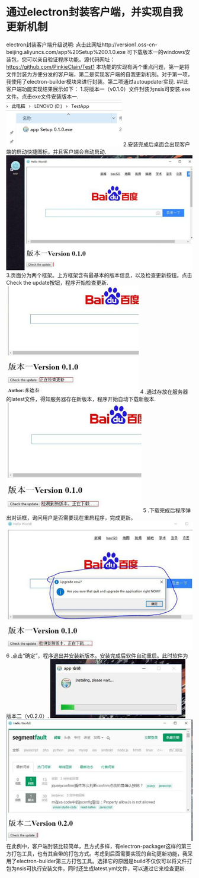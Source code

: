 ﻿# 通过electron封装客户端，并实现自我更新机制
electron封装客户端升级说明:
点击此网址http://version1.oss-cn-beijing.aliyuncs.com/app%20Setup%200.1.0.exe 可下载版本一的windows安装包，您可以亲自验证程序功能。源代码网址：https://github.com/PinkieClain/Test1
本功能的实现有两个重点问题，第一是将文件封装为方便分发的客户端，第二是实现客户端的自我更新机制。对于第一项，我使用了electron-builder模块来进行封装。第二项通过autoupdater实现.
##此客户端功能实现结果展示如下：
1.将版本一（v0.1.0）文件封装为nsis可安装.exe文件。点击exe文件安装版本一.
![image](images/1.jpg)
2.安装完成后桌面会出现客户端的启动快捷图标，并且客户端会自动启动.
![image](images/2.jpg)
3.页面分为两个框架。上方框架含有最基本的版本信息，以及检查更新按钮。点击Check the update按钮，程序开始检查更新.
![image](images/3.jpg)
4 .通过存放在服务器的latest文件，得知服务器存在新版本，程序开始自动下载新版本.
![image](images/4.jpg)
5 .下载完成后程序弹出对话框，询问用户是否需要现在重启程序，完成更新。
![image](images/5.jpg)
6 .点击“确定”，程序退出并安装新版本。安装完成后软件自动重启。此时软件为版本二（v0.2.0）.
![image](images/6.jpg)
![image](images/7.jpg)
在此例中，客户端封装比较简单，且方式多样，有electron-packager这样的第三方打包工具，也有其自带的打包方式。考虑到后面需要实现的自动更新功能，我采用了electron-builder第三方打包工具。选择它的原因是build不仅仅可以将文件打包为nsis可执行安装文件，同时还生成latest.yml文件，可以通过它来检查更新.